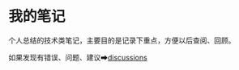 # 我的笔记

个人总结的技术类笔记，主要目的是记录下重点，方便以后查阅、回顾。

如果发现有错误、问题、建议➡[discussions](https://github.com/536/my-notes/discussions)
